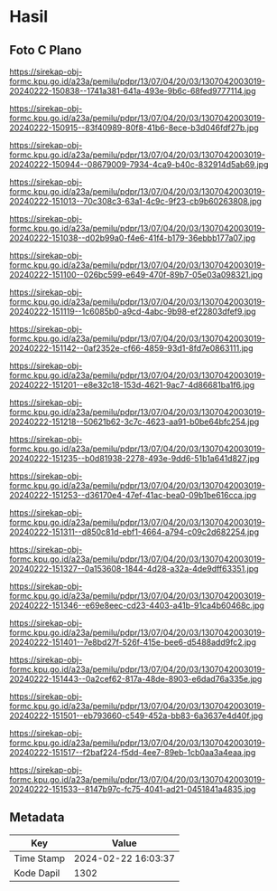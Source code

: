 # Hasil

## Foto C Plano

https://sirekap-obj-formc.kpu.go.id/a23a/pemilu/pdpr/13/07/04/20/03/1307042003019-20240222-150838--1741a381-641a-493e-9b6c-68fed9777114.jpg

https://sirekap-obj-formc.kpu.go.id/a23a/pemilu/pdpr/13/07/04/20/03/1307042003019-20240222-150915--83f40989-80f8-41b6-8ece-b3d046fdf27b.jpg

https://sirekap-obj-formc.kpu.go.id/a23a/pemilu/pdpr/13/07/04/20/03/1307042003019-20240222-150944--08679009-7934-4ca9-b40c-832914d5ab69.jpg

https://sirekap-obj-formc.kpu.go.id/a23a/pemilu/pdpr/13/07/04/20/03/1307042003019-20240222-151013--70c308c3-63a1-4c9c-9f23-cb9b60263808.jpg

https://sirekap-obj-formc.kpu.go.id/a23a/pemilu/pdpr/13/07/04/20/03/1307042003019-20240222-151038--d02b99a0-f4e6-41f4-b179-36ebbb177a07.jpg

https://sirekap-obj-formc.kpu.go.id/a23a/pemilu/pdpr/13/07/04/20/03/1307042003019-20240222-151100--026bc599-e649-470f-89b7-05e03a098321.jpg

https://sirekap-obj-formc.kpu.go.id/a23a/pemilu/pdpr/13/07/04/20/03/1307042003019-20240222-151119--1c6085b0-a9cd-4abc-9b98-ef22803dfef9.jpg

https://sirekap-obj-formc.kpu.go.id/a23a/pemilu/pdpr/13/07/04/20/03/1307042003019-20240222-151142--0af2352e-cf66-4859-93d1-8fd7e0863111.jpg

https://sirekap-obj-formc.kpu.go.id/a23a/pemilu/pdpr/13/07/04/20/03/1307042003019-20240222-151201--e8e32c18-153d-4621-9ac7-4d86681ba1f6.jpg

https://sirekap-obj-formc.kpu.go.id/a23a/pemilu/pdpr/13/07/04/20/03/1307042003019-20240222-151218--50621b62-3c7c-4623-aa91-b0be64bfc254.jpg

https://sirekap-obj-formc.kpu.go.id/a23a/pemilu/pdpr/13/07/04/20/03/1307042003019-20240222-151235--b0d81938-2278-493e-9dd6-51b1a641d827.jpg

https://sirekap-obj-formc.kpu.go.id/a23a/pemilu/pdpr/13/07/04/20/03/1307042003019-20240222-151253--d36170e4-47ef-41ac-bea0-09b1be616cca.jpg

https://sirekap-obj-formc.kpu.go.id/a23a/pemilu/pdpr/13/07/04/20/03/1307042003019-20240222-151311--d850c81d-ebf1-4664-a794-c09c2d682254.jpg

https://sirekap-obj-formc.kpu.go.id/a23a/pemilu/pdpr/13/07/04/20/03/1307042003019-20240222-151327--0a153608-1844-4d28-a32a-4de9dff63351.jpg

https://sirekap-obj-formc.kpu.go.id/a23a/pemilu/pdpr/13/07/04/20/03/1307042003019-20240222-151346--e69e8eec-cd23-4403-a41b-91ca4b60468c.jpg

https://sirekap-obj-formc.kpu.go.id/a23a/pemilu/pdpr/13/07/04/20/03/1307042003019-20240222-151401--7e8bd27f-526f-415e-bee6-d5488add9fc2.jpg

https://sirekap-obj-formc.kpu.go.id/a23a/pemilu/pdpr/13/07/04/20/03/1307042003019-20240222-151443--0a2cef62-817a-48de-8903-e6dad76a335e.jpg

https://sirekap-obj-formc.kpu.go.id/a23a/pemilu/pdpr/13/07/04/20/03/1307042003019-20240222-151501--eb793660-c549-452a-bb83-6a3637e4d40f.jpg

https://sirekap-obj-formc.kpu.go.id/a23a/pemilu/pdpr/13/07/04/20/03/1307042003019-20240222-151517--f2baf224-f5dd-4ee7-89eb-1cb0aa3a4eaa.jpg

https://sirekap-obj-formc.kpu.go.id/a23a/pemilu/pdpr/13/07/04/20/03/1307042003019-20240222-151533--8147b97c-fc75-4041-ad21-0451841a4835.jpg


## Metadata

| Key        | Value               |
| ---------- | ------------------- |
| Time Stamp | 2024-02-22 16:03:37 |
| Kode Dapil | 1302                |



